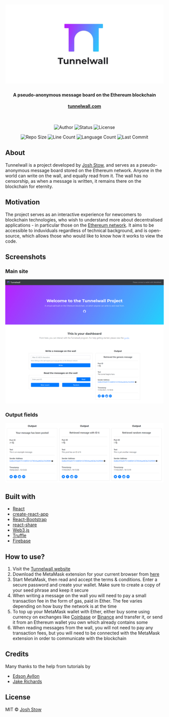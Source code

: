 # ![Tunnelwall](images/banner.jpg)
<h4 align="center">A pseudo-anonymous message board on the Ethereum blockchain</h4>
<h4 align="center"><a href="https://tunnelwall.com" target="_blank">tunnelwall.com</a></h4>
<br/>

<p align="center">
	<img alt="Author" src="https://img.shields.io/badge/author-Josh%20Stow-blueviolet"/>
	<img alt="Status" src="https://img.shields.io/website?down_message=offline&up_message=online&url=https%3A%2F%2Ftunnelwall.com"/>
	<img alt="License" src="https://img.shields.io/github/license/jshstw/tunnelwall?color=informational"/>
</p>

<p align="center">
	<img alt="Repo Size" src="https://img.shields.io/github/repo-size/jshstw/tunnelwall?color=orange"/>
	<img alt="Line Count" src="https://img.shields.io/tokei/lines/github/jshstw/tunnelwall?color=orange"/>
	<img alt="Language Count" src="https://img.shields.io/github/languages/count/jshstw/tunnelwall?color=yellow"/>
	<img alt="Last Commit" src="https://img.shields.io/github/last-commit/jshstw/tunnelwall"/>
</p>

## About
Tunnelwall is a project developed by [Josh Stow](https://jstow.com), and serves as a pseudo-anonymous message board stored on the Ethereum network. Anyone in the world can write on the wall, and equally read from it. The wall has no censorship, as when a message is written, it remains there on the blockchain for eternity.

## Motivation
The project serves as an interactive experience for newcomers to blockchain technologies, who wish to understand more about decentralised applications - in particular those on the [Ethereum network](https://ethereum.org/en/). It aims to be accessible to induviduals regardless of technical background, and is open-source, which allows those who would like to know how it works to view the code.

## Screenshots
### Main site
![Site Screenshot](images/screencap-site.jpg)
### Output fields
![Output Screenshot](images/screencap-outputs.jpg)

## Built with
- [React](https://reactjs.org/)
- [create-react-app](https://github.com/facebook/create-react-app)
- [React-Bootstrap](https://react-bootstrap.github.io/)
- [react-share](https://github.com/nygardk/react-share)
- [Web3.js](https://github.com/ChainSafe/web3.js/)
- [Truffle](https://www.trufflesuite.com/)
- [Firebase](https://firebase.google.com/)

## How to use?
1. Visit the [Tunnelwall website](https://tunnelwall.com)
2. Download the MetaMask extension for your current browser from [here](https://metamask.io/download.html)
3. Start MetaMask, then read and accept the terms & conditions. Enter a secure password and create your wallet. Make sure to create a copy of your seed phrase and keep it secure
4. When writing a message on the wall you will need to pay a small transaction fee in the form of gas, paid in Ether. The fee varies depending on how busy the network is at the time
5. To top up your MetaMask wallet with Ether, either buy some using currency on exchanges like [Coinbase](https://www.coinbase.com/) or [Binance](https://www.binance.com/en) and transfer it, or send it from an Ethereum wallet you own which already contains some
6. When reading messages from the wall, you will not need to pay any transaction fees, but you will need to be connected with the MetaMask extension in order to communicate with the blockchain

## Credits
Many thanks to the help from tutorials by
- [Edson Ayllon](https://medium.com/fullstacked/connect-react-to-ethereum-b117986d56c1)
- [Jake Richards](https://medium.com/swlh/how-to-deploy-a-react-app-with-firebase-hosting-98063c5bf425)

## License
MIT © [Josh Stow](https://jstow.com)